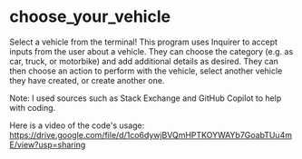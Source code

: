# choose_your_vehicle
Select a vehicle from the terminal!
This program uses Inquirer to accept inputs from the user about a vehicle. They can choose the category (e.g. as car, truck, or motorbike) and add additional details as desired.
They can then choose an action to perform with the vehicle, select another vehicle they have created, or create another one.

Note:
I used sources such as Stack Exchange and GitHub Copilot to help with coding.

Here is a video of the code's usage:
https://drive.google.com/file/d/1co6dywjBVQmHPTKOYWAYb7GoabTUu4mE/view?usp=sharing
